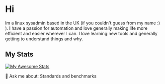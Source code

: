# Hi

Im a linux sysadmin based in the UK (if you couldn't guess from my name :) ). I have a passion for automation and love generally making life more efficient and easier wherever I can. I love learning new tools and generally getting to understand things and why.

## My Stats

[![My Awesome Stats](https://awesome-github-stats.azurewebsites.net/user-stats/uk-bolly?cardType=level&preferLogin=false)](https://git.io/awesome-stats-card)

💬 Ask me about: Standards and benchmarks
